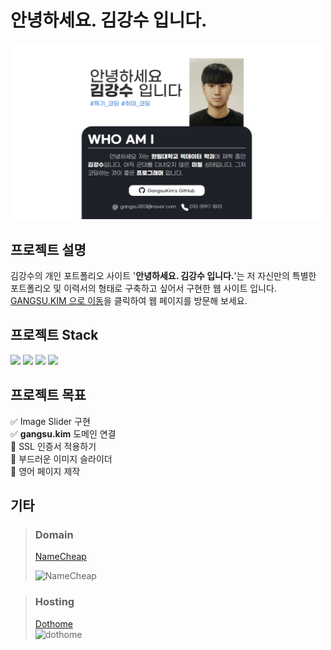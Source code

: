 # 안녕하세요. 김강수 입니다.
<img src="https://github.com/GangsuKim/portfolio-site/blob/master/images/portfolio.png?raw=true" alt="MainPage" width=500/>  

## 프로젝트 설명
김강수의 개인 포트폴리오 사이트 '**안녕하세요. 김강수 입니다.**'는 저 자신만의 특별한 포트폴리오 및 이력서의 형태로 구축하고 싶어서 구현한 웹 사이트 입니다. [GANGSU.KIM 으로 이동](http://gangsu.kim/)을 클릭하여 웹 페이지를 방문해 보세요.

## 프로젝트 Stack
<img height="40" src="https://img.shields.io/badge/HTML5-E34F26?style=flat-square&logo=HTML5&logoColor=white"/> <img height="40" src="https://img.shields.io/badge/CSS3-1572B6?style=flat-square&logo=CSS3&logoColor=white"/> <img height="40" src="https://img.shields.io/badge/TypeScript-3178C6?style=flat-square&logo=TypeScript&logoColor=white"/> <img height="40" src="https://img.shields.io/badge/jQuery-0769AD?style=flat-square&logo=jQuery&logoColor=white"/>

## 프로젝트 목표
:white_check_mark: Image Slider 구현  
:white_check_mark: **gangsu.kim** 도메인 연결  
:black_square_button: SSL 인증서 적용하기  
:black_square_button: 부드러운 이미지 슬라이더  
:black_square_button: 영어 페이지 제작  

## 기타
> ### Domain
> [NameCheap](https://www.namecheap.com/)  
> 
> <img src="https://cwstatic.nyc3.digitaloceanspaces.com/2317/namecheap-rektangul%C3%A4r-1.png?v=1611220073" alt="NameCheap" height="40"/>

> ### Hosting
> [Dothome](https://www.dothome.co.kr/)  
> <img src="https://w.namu.la/s/4a18de8c81fdce65135841eb9c1ddfd32e621269cb0929949de33dacf72e2648d885bc64f06c385b83513c854263cdcde346aee9ae350eafc1ead22d86f3d8a7e4b80f9d0479423a78b57860f071e54f1ccabf8afe6b2b6db5d3de7b2b922787" alt="dothome" height="100"/>
